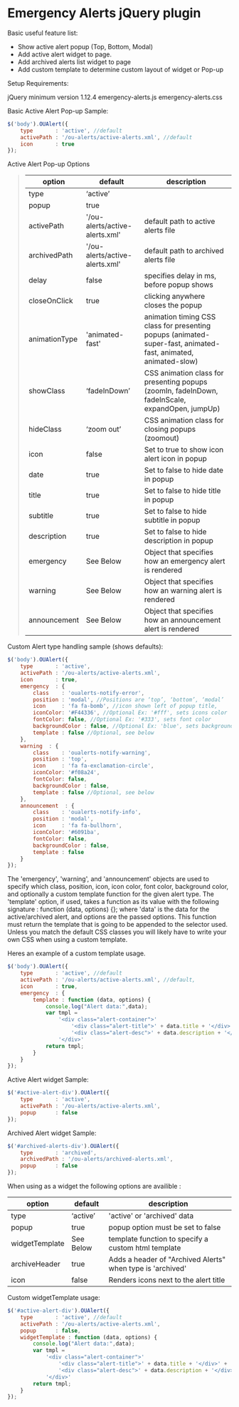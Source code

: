 # Emergency Alerts jQuery plugin

Basic useful feature list:

 * Show active alert popup (Top, Bottom, Modal)
 * Add active alert widget to page.
 * Add archived alerts list widget to page
 * Add custom template to determine custom layout of widget or Pop-up

Setup Requirements:

jQuery minimum version 1.12.4
emergency-alerts.js
emergency-alerts.css


Basic Active Alert Pop-up Sample:

```javascript
$('body').OUAlert({
	type       : 'active', //default
    activePath : '/ou-alerts/active-alerts.xml', //default
    icon       : true
});
```

Active Alert Pop-up Options

>| option  |  default | description |
>| ------------- | ------------- | ------------- |
>| type  | ‘active’  |
>| popup  | true  |
>| activePath  | '/ou-alerts/active-alerts.xml'  | default path to active alerts file |
>| archivedPath  | '/ou-alerts/active-alerts.xml'  | default path to archived alerts file |
>| delay  | false  | specifies delay in ms, before popup shows |
>| closeOnClick  | true  | clicking anywhere closes the popup |
>| animationType  | 'animated-fast'  | animation timing CSS class for presenting popups (animated-super-fast, animated-fast, animated, animated-slow) |
>| showClass  | ‘fadeInDown’ | CSS animation class for presenting popups (zoomIn, fadeInDown, fadeInScale, expandOpen, jumpUp) |
>| hideClass  | ‘zoom out’ | CSS animation class for closing popups (zoomout) |
>| icon  | false  | Set to true to show icon alert icon in popup |
>| date  | true  | Set to false to hide date in popup |
>| title  | true  | Set to false to hide title in popup |
>| subtitle | true  | Set to false to hide subtitle in popup |
>| description  | true  | Set to false to hide description in popup |
>| emergency  | See Below  | Object that specifies how an emergency alert is rendered |
>| warning  | See Below  | Object that specifies how an warning alert is rendered |
>| announcement  | See Below  | Object that specifies how an announcement alert is rendered |

Custom Alert type handling sample (shows defaults):

```javascript
$('body').OUAlert({
	type       : 'active',
    activePath : '/ou-alerts/active-alerts.xml',
    icon       : true,
    emergency  : {
    	class    : 'oualerts-notify-error',
        position : 'modal', //Positions are ‘top’, ‘bottom’, ‘modal’
    	icon     : 'fa fa-bomb', //icon shown left of popup title,
        iconColor: '#F44336', //Optional Ex: '#fff', sets icons color
        fontColor: false, //Optional Ex: '#333', sets font color
        backgroundColor : false, //Optional Ex: 'blue', sets background color
        template : false //Optional, see below
    },
    warning  : {
    	class    : 'oualerts-notify-warning',
        position : 'top',
    	icon     : 'fa fa-exclamation-circle', 
        iconColor: '#f08a24',
        fontColor: false,
        backgroundColor : false,
        template : false //Optional, see below
    },
    announcement  : {
    	class    : 'oualerts-notify-info',
        position : 'modal', 
    	icon     : 'fa fa-bullhorn',
        iconColor: '#6091ba',
        fontColor: false,
        backgroundColor : false,
        template : false 
    }
});
```

The 'emergency', 'warning', and 'announcement' objects are used to specify which class, position, icon, icon color, font color, background color, and optionally a custom template function for the given alert type. The 'template' option, if used, takes a function as its value with the following signature : function (data, options) {}; where 'data' is the data for the active/archived alert, and options are the passed options. This function must return the template that is going to be appended to the selector used. Unless you match the default CSS classes you will likely have to write your own CSS when using a custom template. 


Heres an example of a custom template usage.

```javascript
$('body').OUAlert({
	type       : 'active', //default
    activePath : '/ou-alerts/active-alerts.xml', //default,
    icon       : true,
    emergency  : {
        template : function (data, options) {
        	console.log("Alert data:",data);
        	var tmpl = 
            	'<div class="alert-container">' 
            		'<div class="alert-title">' + data.title + '</div>' +
            		'<div class="alert-desc">' + data.description + '</div>' +
            	'</div>'
        	return tmpl;
        }
    }
});
```



Active Alert widget Sample:

```javascript
$('#active-alert-div').OUAlert({
	type       : 'active', 
    activePath : '/ou-alerts/active-alerts.xml',
    popup      : false
});
```

Archived Alert widget Sample:

```javascript
$('#archived-alerts-div').OUAlert({
	type       : 'archived', 
    archivedPath : '/ou-alerts/archived-alerts.xml',
    popup      : false
});
```

When using as a widget the following options are availible :

| option  |  default | description |
| ------------- | ------------- | ------------- |
| type  | ‘active’  | 'active' or 'archived' data|
| popup  | true  | popup option must be set to false|
| widgetTemplate  | See Below | template function to specify a custom html template |
| archiveHeader | true | Adds a header of "Archived Alerts" when type is 'archived' |
| icon | false | Renders icons next to the alert title |

Custom widgetTemplate usage:

```javascript
$('#active-alert-div').OUAlert({
	type       : 'active', //default
    activePath : '/ou-alerts/active-alerts.xml',
    popup      : false,
	widgetTemplate : function (data, options) {
        console.log("Alert data:",data);
        var tmpl = 
            '<div class="alert-container">' 
                '<div class="alert-title">' + data.title + '</div>' +
                '<div class="alert-desc">' + data.description + '</div>' +
            '</div>'
        return tmpl;
    }
});
```
